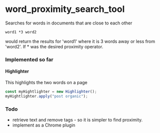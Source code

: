 # word_proximity_search_tool
Searches for words in documents that are close to each other

`word1 *3 word2`

would return the results for 'word1' where it is 3 words away or less from 'word2'. If * was the desired proximity operator.

### Implemented so far

#### Highlighter

This highlights the two words on a page

```JavaScript
const myHightlighter = new Highlighter();
myHightlighter.apply("post organic");
```

### Todo

* retrieve text and remove tags - so it is simpler to find proximity.
* implement as a Chrome plugin
